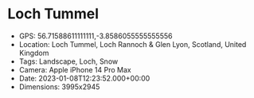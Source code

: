 # Loch Tummel

- GPS: 56.71588611111111,-3.8586055555555556
- Location: Loch Tummel, Loch Rannoch & Glen Lyon, Scotland, United Kingdom
- Tags: Landscape, Loch, Snow
- Camera: Apple iPhone 14 Pro Max
- Date: 2023-01-08T12:23:52.000+00:00
- Dimensions: 3995x2945
